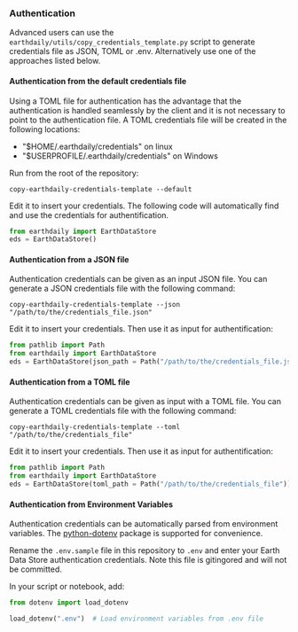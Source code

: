 ### Authentication

Advanced users can use the `earthdaily/utils/copy_credentials_template.py` script to generate credentials file as JSON, TOML or .env. Alternatively use one of the approaches listed below.

#### Authentication from the default credentials file

Using a TOML file for authentication has the advantage that the authentication is handled seamlessly by the client and it is not necessary to point to the authentication file. 
A TOML credentials file will be created in the following locations:

* "$HOME/.earthdaily/credentials" on linux
* "$USERPROFILE/.earthdaily/credentials" on Windows

Run from the root of the repository:
```console
copy-earthdaily-credentials-template --default
```

Edit it to insert your credentials.
The following code will automatically find and use the credentials for authentification.

```python
from earthdaily import EarthDataStore
eds = EarthDataStore()
```

#### Authentication from a JSON file

Authentication credentials can be given as an input JSON file.
You can generate a JSON credentials file with the following command:

```console
copy-earthdaily-credentials-template --json "/path/to/the/credentials_file.json"
```

Edit it to insert your credentials.
Then use it as input for authentification:

```python
from pathlib import Path
from earthdaily import EarthDataStore
eds = EarthDataStore(json_path = Path("/path/to/the/credentials_file.json"))
```

#### Authentication from a TOML file

Authentication credentials can be given as input with a TOML file.
You can generate a TOML credentials file with the following command:

```console
copy-earthdaily-credentials-template --toml "/path/to/the/credentials_file"
```

Edit it to insert your credentials.
Then use it as input for authentification:

```python
from pathlib import Path
from earthdaily import EarthDataStore
eds = EarthDataStore(toml_path = Path("/path/to/the/credentials_file"))
```

#### Authentication from Environment Variables

Authentication credentials can be automatically parsed from environment variables.
The [python-dotenv](https://github.com/theskumar/python-dotenv) package is supported for convenience.

Rename the `.env.sample` file in this repository to `.env` and enter your Earth Data Store authentication credentials. 
Note this file is gitingored and will not be committed.

In your script or notebook, add:

```python
from dotenv import load_dotenv

load_dotenv(".env")  # Load environment variables from .env file
```